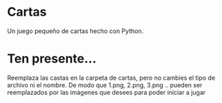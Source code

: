 # Cartas
Un juego pequeño de cartas hecho con Python.

# Ten presente...
Reemplaza las castas en la carpeta de cartas, pero no cambies el tipo de archivo ni el nombre. 
De modo que 1.png, 2.png, 3.png .. pueden ser reemplazados por las imágenes que desees para poder iniciar a jugar
